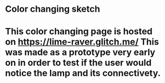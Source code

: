 <h1>Color changing sketch<h1>

This color changing page is hosted on https://lime-raver.glitch.me/
This was made as a prototype very early on in order to test if the user would notice the lamp and its connectivety.
